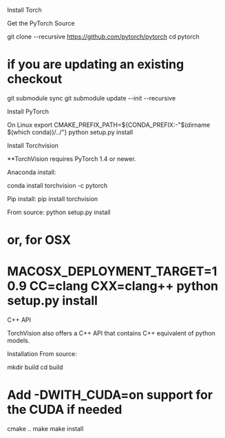 
Install Torch

Get the PyTorch Source

git clone --recursive https://github.com/pytorch/pytorch
cd pytorch
# if you are updating an existing checkout
git submodule sync
git submodule update --init --recursive

Install PyTorch

On Linux
export CMAKE_PREFIX_PATH=${CONDA_PREFIX:-"$(dirname $(which conda))/../"}
python setup.py install


Install Torchvision

**TorchVision requires PyTorch 1.4 or newer.

Anaconda install:

conda install torchvision -c pytorch

Pip install:
pip install torchvision

From source:
python setup.py install
# or, for OSX
# MACOSX_DEPLOYMENT_TARGET=10.9 CC=clang CXX=clang++ python setup.py install



C++ API

TorchVision also offers a C++ API that contains C++ equivalent of python models.

Installation From source:

mkdir build
cd build

# Add -DWITH_CUDA=on support for the CUDA if needed

cmake ..
make
make install



